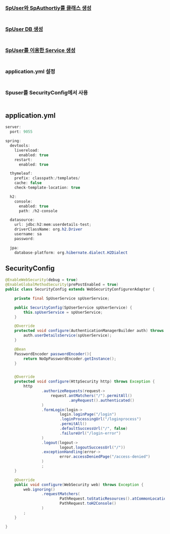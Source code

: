 ### [SpUser와 SpAuthortiy를 클래스 생성](../../comp/user-admin/src/main/java/com/sp/fc/user/domain/)<br/><br/>

### [SpUser DB 생성](../../comp/user-admin/src/main/java/com/sp/fc/user/repository/)<br/><br/>

### [SpUser를 이용한 Service 생성](../../comp/user-admin/src/main/java/com/sp/fc/user/service/)<br/><br/>

### application.yml 설정<br/><br/>

### Spuser를 SecurityConfig에서 사용<br></br>


## application.yml
```java
server:
  port: 9055

spring:
  devtools:
    livereload:
      enabled: true
    restart:
      enabled: true

  thymeleaf:
    prefix: classpath:/templates/
    cache: false
    check-template-location: true

  h2:
    console:
      enabled: true
      path: /h2-console

  datasource:
    url: jdbc:h2:mem:userdetails-test;
    driverClassName: org.h2.Driver
    username: sa
    password:

  jpa:
    database-platform: org.hibernate.dialect.H2Dialect

```

## SecurityConfig
```java
@EnableWebSecurity(debug = true)
@EnableGlobalMethodSecurity(prePostEnabled = true)
public class SecurityConfig extends WebSecurityConfigurerAdapter {

    private final SpUserService spUserService;

    public SecurityConfig(SpUserService spUserService) {
        this.spUserService = spUserService;
    }

    @Override
    protected void configure(AuthenticationManagerBuilder auth) throws Exception {
        auth.userDetailsService(spUserService);
    }

    @Bean
    PasswordEncoder passwordEncoder(){
        return NoOpPasswordEncoder.getInstance();
    }


    @Override
    protected void configure(HttpSecurity http) throws Exception {
        http
                .authorizeRequests(request->
                    request.antMatchers("/").permitAll()
                            .anyRequest().authenticated()
                )
                .formLogin(login->
                        login.loginPage("/login")
                        .loginProcessingUrl("/loginprocess")
                        .permitAll()
                        .defaultSuccessUrl("/", false)
                        .failureUrl("/login-error")
                )
                .logout(logout->
                        logout.logoutSuccessUrl("/"))
                .exceptionHandling(error->
                        error.accessDeniedPage("/access-denied")
                )
                ;
    }

    @Override
    public void configure(WebSecurity web) throws Exception {
        web.ignoring()
                .requestMatchers(
                        PathRequest.toStaticResources().atCommonLocations(),
                        PathRequest.toH2Console()
                )
        ;
    }

}

```
